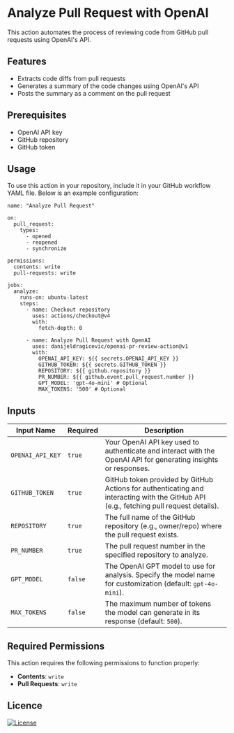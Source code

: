 # Analyze Pull Request with OpenAI

This action automates the process of reviewing code from GitHub pull requests using OpenAI's API.

## Features

- Extracts code diffs from pull requests
- Generates a summary of the code changes using OpenAI's API
- Posts the summary as a comment on the pull request

## Prerequisites

- OpenAI API key
- GitHub repository
- GitHub token

## Usage
To use this action in your repository, include it in your GitHub workflow YAML file. Below is an example configuration:
```
name: "Analyze Pull Request"

on:
  pull_request:
    types:
      - opened
      - reopened
      - synchronize

permissions:
  contents: write
  pull-requests: write

jobs:
  analyze:
    runs-on: ubuntu-latest
    steps:
      - name: Checkout repository
        uses: actions/checkout@v4
        with:
          fetch-depth: 0

      - name: Analyze Pull Request with OpenAI
        uses: danijeldragicevic/openai-pr-review-action@v1
        with:
          OPENAI_API_KEY: ${{ secrets.OPENAI_API_KEY }}
          GITHUB_TOKEN: ${{ secrets.GITHUB_TOKEN }}
          REPOSITORY: ${{ github.repository }}
          PR_NUMBER: ${{ github.event.pull_request.number }}
          GPT_MODEL: 'gpt-4o-mini' # Optional
          MAX_TOKENS: '500' # Optional
```
## Inputs

| Input Name  | Required | Description                                                                                                                           |
|-------------|--------|---------------------------------------------------------------------------------------------------------------------------------------|
| `OPENAI_API_KEY` | `true` | Your OpenAI API key used to authenticate and interact with the OpenAI API for generating insights or responses.                       |
| `GITHUB_TOKEN` | `true` | GitHub token provided by GitHub Actions for authenticating and interacting with the GitHub API (e.g., fetching pull request details). |
| `REPOSITORY` | `true` | The full name of the GitHub repository (e.g., owner/repo) where the pull request exists.                                              |
| `PR_NUMBER` | `true` | The pull request number in the specified repository to analyze.                                                                       |
| `GPT_MODEL` | `false` | The OpenAI GPT model to use for analysis. Specify the model name for customization (default: `gpt-4o-mini`).                          |
| `MAX_TOKENS` | `false` | The maximum number of tokens the model can generate in its response (default: `500`).                                                   |

## Required Permissions

This action requires the following permissions to function properly:

- **Contents**: `write`
- **Pull Requests**: `write`

## Licence
[![License](https://img.shields.io/badge/License-Apache_2.0-blue.svg)](https://opensource.org/licenses/Apache-2.0)
